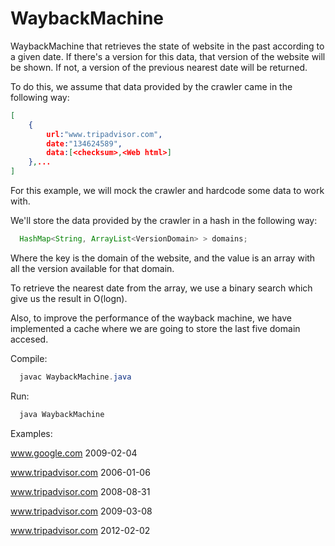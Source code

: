 # WaybackMachine

WaybackMachine that retrieves the state of website in the past according to a given date. If there's a version for this data, that version of the website will be shown. If not, a version of the previous nearest date will be returned.

To do this, we assume that data provided by the crawler came in the following way:
```json
[
    {
        url:"www.tripadvisor.com", 
        date:"134624589",
        data:[<checksum>,<Web html>]
    },...
]
```

For this example, we will mock the crawler and hardcode some data to work with.

We'll store the data provided by the crawler in a hash in the following way: 
```java
  HashMap<String, ArrayList<VersionDomain> > domains;
```
Where the key is the domain of the website, and the value is an array with all the version available for that domain.

To retrieve the nearest date from the array, we use a binary search which give us the result in O(logn).

Also, to improve the performance of the wayback machine, we have implemented a cache where we are going to store the last five domain accesed. 

Compile: 

```java
  javac WaybackMachine.java
```
Run:
```java
  java WaybackMachine
```
Examples:

www.google.com              2009-02-04
    
www.tripadvisor.com         2006-01-06
    
www.tripadvisor.com         2008-08-31

www.tripadvisor.com         2009-03-08

www.tripadvisor.com         2012-02-02
